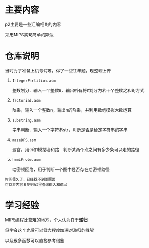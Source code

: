 # 主要内容

p2主要是一些汇编相关的内容

采用MIPS实现简单的算法

# 仓库说明

当时为了准备上机考试等，做了一些往年题，现整理上传

1. `IntegerPartition.asm`

   整数划分，输入一个整数n，输出所有将n划分为若干个整数之和的方式

2. `factorial.asm`

   阶乘，输入一个整数n，输出n的阶乘，并利用数组模拟大数运算

3. `substring.asm`

   字串判断，输入一个字符串str，判断是否是给定字符串的字串

4. `mazeDFS.asm`

   迷宫，用0和1模拟墙和路，判断某两个点之间有多少条可以走的路径

5. `hamiProbe.asm`

   哈密顿回路，用于判断一个图中是否存在哈密顿路径

```
时间很久了，已经找不到原题面
可以将内容复制到AI里查询输入和输出
```

# 学习经验

MIPS编程比较难的地方，个人认为在于**递归**

但学会这个之后可以很大程度加深对递归的理解

以及很多函数可以直接参考借鉴